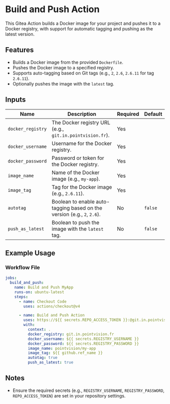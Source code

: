 # Build and Push Action

This Gitea Action builds a Docker image for your project and pushes it to a Docker registry, with support for automatic tagging and pushing as the latest version.

## Features
- Builds a Docker image from the provided `Dockerfile`.
- Pushes the Docker image to a specified registry.
- Supports auto-tagging based on Git tags (e.g., `2`, `2.6`, `2.6.11` for tag `2.6.11`).
- Optionally pushes the image with the `latest` tag.

## Inputs

| Name             | Description                                                                 | Required | Default |
|------------------|-----------------------------------------------------------------------------|----------|---------|
| `docker_registry`| The Docker registry URL (e.g., `git.in.pointvision.fr`).                   | Yes      |         |
| `docker_username`| Username for the Docker registry.                                          | Yes      |         |
| `docker_password`| Password or token for the Docker registry.                                 | Yes      |         |
| `image_name`     | Name of the Docker image (e.g., `my-app`).                                | Yes      |         |
| `image_tag`      | Tag for the Docker image (e.g., `2.6.11`).                               | Yes      |         |
| `autotag`        | Boolean to enable auto-tagging based on the version (e.g., `2`, `2.6`).   | No       | `false` |
| `push_as_latest` | Boolean to push the image with the `latest` tag.                          | No       | `false` |

## Example Usage

### Workflow File
```yaml
jobs:
  build_and_push:
    name: Build and Push MyApp
    runs-on: ubuntu-latest
    steps:
      - name: Checkout Code
        uses: actions/checkout@v4

      - name: Build and Push Action
        uses: https://${{ secrets.REPO_ACCESS_TOKEN }}:@git.in.pointvision.fr/PointVision/build-and-push-action@1
        with:
          context: .
          docker_registry: git.in.pointvision.fr
          docker_username: ${{ secrets.REGISTRY_USERNAME }}
          docker_password: ${{ secrets.REGISTRY_PASSWORD }}
          image_name: pointvision/my-app
          image_tag: ${{ github.ref_name }}
          autotag: true
          push_as_latest: true
```

## Notes
- Ensure the required secrets (e.g., `REGISTRY_USERNAME`, `REGISTRY_PASSWORD`, `REPO_ACCESS_TOKEN`) are set in your repository settings.
